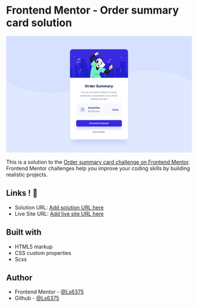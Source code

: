 
# Frontend Mentor - Order summary card solution

![](./design/desktop-design.jpg)

This is a solution to the [Order summary card challenge on Frontend Mentor](https://www.frontendmentor.io/challenges/order-summary-component-QlPmajDUj). Frontend Mentor challenges help you improve your coding skills by building realistic projects. 

## Links ! 👋

- Solution URL: [Add solution URL here](https://your-solution-url.com)
- Live Site URL: [Add live site URL here](https://ls6375.github.io/Frontend-Projects_Frontend-Mentor/Order%20Summary%20Project/)


## Built with

- HTML5 markup
- CSS custom properties
- Scss


## Author

- Frontend Mentor - [@Ls6375](https://www.frontendmentor.io/profile/Ls6375)
- Github - [@Ls6375](https://github.com/Ls6375)